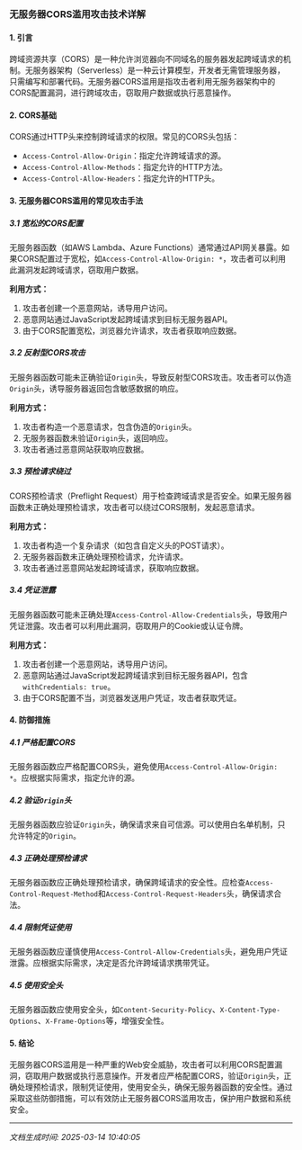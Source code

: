 ### 无服务器CORS滥用攻击技术详解

#### 1. 引言
跨域资源共享（CORS）是一种允许浏览器向不同域名的服务器发起跨域请求的机制。无服务器架构（Serverless）是一种云计算模型，开发者无需管理服务器，只需编写和部署代码。无服务器CORS滥用是指攻击者利用无服务器架构中的CORS配置漏洞，进行跨域攻击，窃取用户数据或执行恶意操作。

#### 2. CORS基础
CORS通过HTTP头来控制跨域请求的权限。常见的CORS头包括：
- `Access-Control-Allow-Origin`：指定允许跨域请求的源。
- `Access-Control-Allow-Methods`：指定允许的HTTP方法。
- `Access-Control-Allow-Headers`：指定允许的HTTP头。

#### 3. 无服务器CORS滥用的常见攻击手法

##### 3.1 宽松的CORS配置
无服务器函数（如AWS Lambda、Azure Functions）通常通过API网关暴露。如果CORS配置过于宽松，如`Access-Control-Allow-Origin: *`，攻击者可以利用此漏洞发起跨域请求，窃取用户数据。

**利用方式：**
1. 攻击者创建一个恶意网站，诱导用户访问。
2. 恶意网站通过JavaScript发起跨域请求到目标无服务器API。
3. 由于CORS配置宽松，浏览器允许请求，攻击者获取响应数据。

##### 3.2 反射型CORS攻击
无服务器函数可能未正确验证`Origin`头，导致反射型CORS攻击。攻击者可以伪造`Origin`头，诱导服务器返回包含敏感数据的响应。

**利用方式：**
1. 攻击者构造一个恶意请求，包含伪造的`Origin`头。
2. 无服务器函数未验证`Origin`头，返回响应。
3. 攻击者通过恶意网站获取响应数据。

##### 3.3 预检请求绕过
CORS预检请求（Preflight Request）用于检查跨域请求是否安全。如果无服务器函数未正确处理预检请求，攻击者可以绕过CORS限制，发起恶意请求。

**利用方式：**
1. 攻击者构造一个复杂请求（如包含自定义头的POST请求）。
2. 无服务器函数未正确处理预检请求，允许请求。
3. 攻击者通过恶意网站发起跨域请求，获取响应数据。

##### 3.4 凭证泄露
无服务器函数可能未正确处理`Access-Control-Allow-Credentials`头，导致用户凭证泄露。攻击者可以利用此漏洞，窃取用户的Cookie或认证令牌。

**利用方式：**
1. 攻击者创建一个恶意网站，诱导用户访问。
2. 恶意网站通过JavaScript发起跨域请求到目标无服务器API，包含`withCredentials: true`。
3. 由于CORS配置不当，浏览器发送用户凭证，攻击者获取凭证。

#### 4. 防御措施

##### 4.1 严格配置CORS
无服务器函数应严格配置CORS头，避免使用`Access-Control-Allow-Origin: *`。应根据实际需求，指定允许的源。

##### 4.2 验证`Origin`头
无服务器函数应验证`Origin`头，确保请求来自可信源。可以使用白名单机制，只允许特定的`Origin`。

##### 4.3 正确处理预检请求
无服务器函数应正确处理预检请求，确保跨域请求的安全性。应检查`Access-Control-Request-Method`和`Access-Control-Request-Headers`头，确保请求合法。

##### 4.4 限制凭证使用
无服务器函数应谨慎使用`Access-Control-Allow-Credentials`头，避免用户凭证泄露。应根据实际需求，决定是否允许跨域请求携带凭证。

##### 4.5 使用安全头
无服务器函数应使用安全头，如`Content-Security-Policy`、`X-Content-Type-Options`、`X-Frame-Options`等，增强安全性。

#### 5. 结论
无服务器CORS滥用是一种严重的Web安全威胁，攻击者可以利用CORS配置漏洞，窃取用户数据或执行恶意操作。开发者应严格配置CORS，验证`Origin`头，正确处理预检请求，限制凭证使用，使用安全头，确保无服务器函数的安全性。通过采取这些防御措施，可以有效防止无服务器CORS滥用攻击，保护用户数据和系统安全。

---

*文档生成时间: 2025-03-14 10:40:05*



